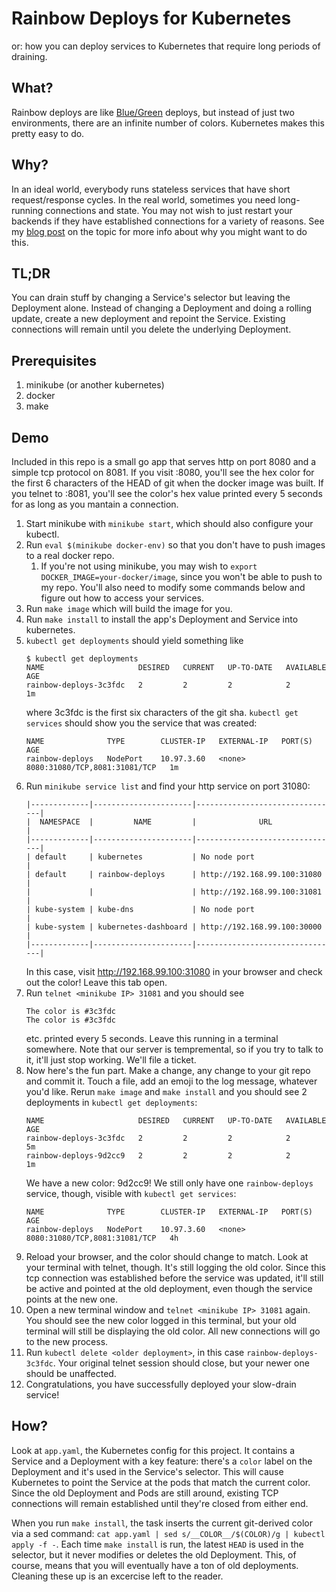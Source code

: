 # Rainbow Deploys for Kubernetes

or: how you can deploy services to Kubernetes that require long periods of draining.

## What?

Rainbow deploys are like [Blue/Green](https://martinfowler.com/bliki/BlueGreenDeployment.html) deploys, but instead of just two environments, there are an infinite number of colors.  Kubernetes makes this pretty easy to do.

## Why?

In an ideal world, everybody runs stateless services that have short request/response cycles.  In the real world, sometimes you need long-running connections and state.  You may not wish to just restart your backends if they have established connections for a variety of reasons.  See my [blog post](http://brandon.dimcheff.com/2018/02/rainbow-deploys-with-kubernetes/) on the topic for more info about why you might want to do this.

## TL;DR

You can drain stuff by changing a Service's selector but leaving the Deployment alone.  Instead of changing a Deployment and doing a rolling update, create a new deployment and repoint the Service.  Existing connections will remain until you delete the underlying Deployment.

## Prerequisites

1. minikube (or another kubernetes)
2. docker
3. make

## Demo

Included in this repo is a small go app that serves http on port 8080 and a simple tcp protocol on 8081.  If you visit :8080, you'll see the hex color for the first 6 characters of the HEAD of git when the docker image was built.  If you telnet to :8081, you'll see the color's hex value printed every 5 seconds for as long as you mantain a connection.

1. Start minikube with `minikube start`, which should also configure your kubectl.
1. Run `eval $(minikube docker-env)` so that you don't have to push images to a real docker repo.
    1. If you're not using minikube, you may wish to `export DOCKER_IMAGE=your-docker/image`, since you won't be able to push to my repo.  You'll also need to modify some commands below and figure out how to access your services.
1. Run `make image` which will build the image for you.
1. Run `make install` to install the app's Deployment and Service into kubernetes.
1. `kubectl get deployments` should yield something like
    ```
    $ kubectl get deployments
    NAME                     DESIRED   CURRENT   UP-TO-DATE   AVAILABLE   AGE
    rainbow-deploys-3c3fdc   2         2         2            2           1m
    ```
    where 3c3fdc is the first six characters of the git sha.  `kubectl get services` should show you the service that was created:
    ```
    NAME              TYPE        CLUSTER-IP   EXTERNAL-IP   PORT(S)                         AGE
    rainbow-deploys   NodePort    10.97.3.60   <none>        8080:31080/TCP,8081:31081/TCP   1m
    ```
1. Run `minikube service list` and find your http service on port 31080: 
    ```
    |-------------|----------------------|--------------------------------|
    |  NAMESPACE  |         NAME         |              URL               |
    |-------------|----------------------|--------------------------------|
    | default     | kubernetes           | No node port                   |
    | default     | rainbow-deploys      | http://192.168.99.100:31080    |
    |             |                      | http://192.168.99.100:31081    |
    | kube-system | kube-dns             | No node port                   |
    | kube-system | kubernetes-dashboard | http://192.168.99.100:30000    |
    |-------------|----------------------|--------------------------------|
    ```
    In this case, visit http://192.168.99.100:31080 in your browser and check out the color!  Leave this tab open.
1. Run `telnet <minikube IP> 31081` and you should see
    ```
    The color is #3c3fdc
    The color is #3c3fdc
    ```
    etc. printed every 5 seconds.  Leave this running in a terminal somewhere.  Note that our server is tempremental, so if you try to talk to it, it'll just stop working.  We'll file a ticket.
1. Now here's the fun part.  Make a change, any change to your git repo and commit it.  Touch a file, add an emoji to the log message, whatever you'd like.  Rerun `make image` and `make install` and you should see 2 deployments in `kubectl get deployments`:
    ```
    NAME                     DESIRED   CURRENT   UP-TO-DATE   AVAILABLE   AGE
    rainbow-deploys-3c3fdc   2         2         2            2           5m
    rainbow-deploys-9d2cc9   2         2         2            2           1m
    ```
    We have a new color: 9d2cc9!  We still only have one `rainbow-deploys` service, though, visible with `kubectl get services`:
    ```
    NAME              TYPE        CLUSTER-IP   EXTERNAL-IP   PORT(S)                         AGE
    rainbow-deploys   NodePort    10.97.3.60   <none>        8080:31080/TCP,8081:31081/TCP   4h
    ```
1. Reload your browser, and the color should change to match.  Look at your terminal with telnet, though.  It's still logging the old color.  Since this tcp connection was established before the service was updated, it'll still be active and pointed at the old deployment, even though the service points at the new one.
1. Open a new terminal window and `telnet <minikube IP> 31081` again.  You should see the new color logged in this terminal, but your old terminal will still be displaying the old color. All new connections will go to the new process.
1. Run `kubectl delete <older deployment>`, in this case `rainbow-deploys-3c3fdc`.  Your original telnet session should close, but your newer one should be unaffected.
1. Congratulations, you have successfully deployed your slow-drain service!

## How?

Look at `app.yaml`, the Kubernetes config for this project.  It contains a Service and a Deployment with a key feature:  there's a `color` label on the Deployment and it's used in the Service's selector.  This will cause Kubernetes to point the Service at the pods that match the current color.  Since the old Deployment and Pods are still around, existing TCP connections will remain established until they're closed from either end.

When you run `make install`, the task inserts the current git-derived color via a sed command: `cat app.yaml | sed s/__COLOR__/$(COLOR)/g | kubectl apply -f -`.  Each time `make install` is run, the latest `HEAD` is used in the selector, but it never modifies or deletes the old Deployment.  This, of course, means that you will eventually have a ton of old deployments.  Cleaning these up is an excercise left to the reader.